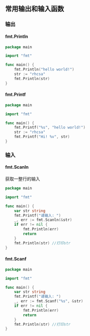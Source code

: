 ## 常用输出和输入函数

### 输出

#### fmt.Println

```go
package main

import "fmt"

func main() {
	fmt.Println("hello world!")
	str := "rhcsa"
	fmt.Println(str)
}
```

#### fmt.Printf

```go
package main

import "fmt"

func main() {
	fmt.Printf("%s", "hello world!")
	str := "rhcsa"
	fmt.Printf("Hi! %v", str)
}

```

### 输入

#### fmt.Scanln

获取一整行的输入

```go
package main

import "fmt"

func main() {
	var str string
	fmt.Printf("请输入: ")
	_, err := fmt.Scanln(&str)
	if err != nil {
		fmt.Println(err)
		return
	}
	fmt.Println(str) //打印str
}
```

#### fmt.Scanf

```go
package main

import "fmt"

func main() {
	var str string
	fmt.Printf("请输入: ")
	_, err := fmt.Scanf("%s", &str)
	if err != nil {
		fmt.Println(err)
		return
	}
	fmt.Println(str) //打印str
}
```


